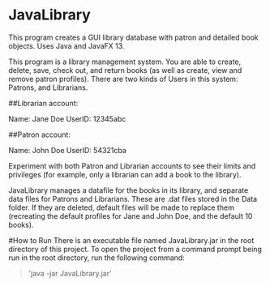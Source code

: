 # JavaLibrary
This program creates a GUI library database with patron and detailed book objects. Uses Java and JavaFX 13.

This program is a library management system. You are able to create, delete, save,
check out, and return books (as well as create, view and remove patron profiles). There 
are two kinds of Users in this system: Patrons, and Librarians.

##Librarian account:

Name: Jane Doe
UserID: 12345abc

##Patron account:

Name: John Doe
UserID: 54321cba

Experiment with both Patron and Librarian accounts to see their limits and privileges
(for example, only a librarian can add a book to the library).

JavaLibrary manages a datafile for the books in its library, and separate data files
for Patrons and Librarians. These are .dat files stored in the Data folder. If they
are deleted, default files will be made to replace them (recreating the default profiles
for Jane and John Doe, and the default 10 books).

#How to Run
There is an executable file named JavaLibrary.jar in the root directory of this project. To open the project from a command prompt being run in the root directory, run the following command:
>'java -jar JavaLibrary.jar'
